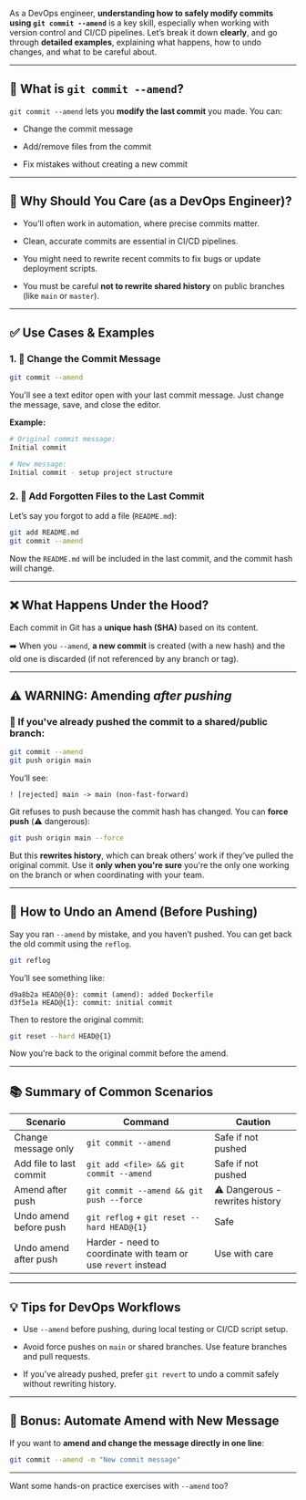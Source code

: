 As a DevOps engineer, **understanding how to safely modify commits using `git commit --amend`** is a key skill, especially when working with version control and CI/CD pipelines. Let’s break it down **clearly**, and go through **detailed examples**, explaining what happens, how to undo changes, and what to be careful about.

---

## 🔧 What is `git commit --amend`?

`git commit --amend` lets you **modify the last commit** you made. You can:

- Change the commit message
    
- Add/remove files from the commit
    
- Fix mistakes without creating a new commit
    

---

## 🧠 Why Should You Care (as a DevOps Engineer)?

- You’ll often work in automation, where precise commits matter.
    
- Clean, accurate commits are essential in CI/CD pipelines.
    
- You might need to rewrite recent commits to fix bugs or update deployment scripts.
    
- You must be careful **not to rewrite shared history** on public branches (like `main` or `master`).
    

---

## ✅ Use Cases & Examples

### 1. 📝 Change the Commit Message

```bash
git commit --amend
```

You'll see a text editor open with your last commit message. Just change the message, save, and close the editor.

**Example:**

```bash
# Original commit message:
Initial commit

# New message:
Initial commit - setup project structure
```

### 2. 📂 Add Forgotten Files to the Last Commit

Let’s say you forgot to add a file (`README.md`):

```bash
git add README.md
git commit --amend
```

Now the `README.md` will be included in the last commit, and the commit hash will change.

---

## ❌ What Happens Under the Hood?

Each commit in Git has a **unique hash (SHA)** based on its content.

➡️ When you `--amend`, **a new commit** is created (with a new hash) and the old one is discarded (if not referenced by any branch or tag).

---

## ⚠️ WARNING: Amending _after pushing_

### 🧨 If you've already pushed the commit to a shared/public branch:

```bash
git commit --amend
git push origin main
```

You’ll see:

```
! [rejected] main -> main (non-fast-forward)
```

Git refuses to push because the commit hash has changed. You can **force push** (⚠️ dangerous):

```bash
git push origin main --force
```

But this **rewrites history**, which can break others’ work if they’ve pulled the original commit. Use it **only when you're sure** you're the only one working on the branch or when coordinating with your team.

---

## 🔁 How to Undo an Amend (Before Pushing)

Say you ran `--amend` by mistake, and you haven’t pushed. You can get back the old commit using the `reflog`.

```bash
git reflog
```

You’ll see something like:

```
d9a8b2a HEAD@{0}: commit (amend): added Dockerfile
d3f5e1a HEAD@{1}: commit: initial commit
```

Then to restore the original commit:

```bash
git reset --hard HEAD@{1}
```

Now you're back to the original commit before the amend.

---

## 📚 Summary of Common Scenarios

|Scenario|Command|Caution|
|---|---|---|
|Change message only|`git commit --amend`|Safe if not pushed|
|Add file to last commit|`git add <file> && git commit --amend`|Safe if not pushed|
|Amend after push|`git commit --amend && git push --force`|⚠️ Dangerous - rewrites history|
|Undo amend before push|`git reflog` + `git reset --hard HEAD@{1}`|Safe|
|Undo amend after push|Harder - need to coordinate with team or use `revert` instead|Use with care|

---

## 💡 Tips for DevOps Workflows

- Use `--amend` before pushing, during local testing or CI/CD script setup.
    
- Avoid force pushes on `main` or shared branches. Use feature branches and pull requests.
    
- If you've already pushed, prefer `git revert` to undo a commit safely without rewriting history.
    

---

## 🔄 Bonus: Automate Amend with New Message

If you want to **amend and change the message directly in one line**:

```bash
git commit --amend -m "New commit message"
```

---

Want some hands-on practice exercises with `--amend` too?
